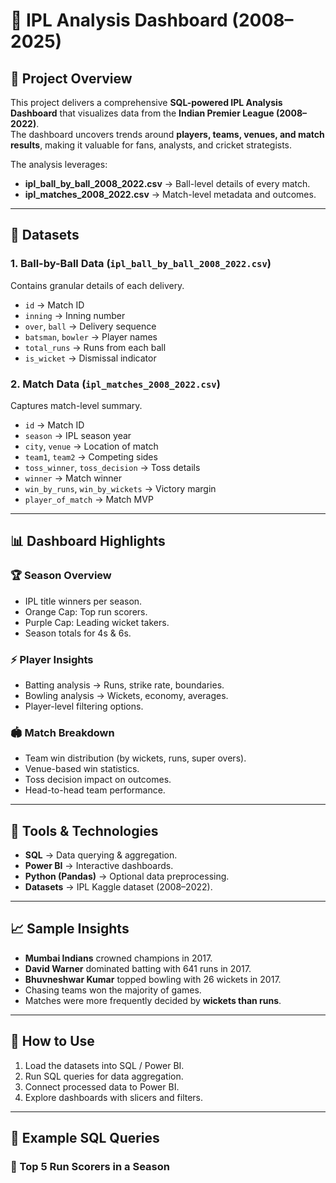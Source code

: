 # 🏏 IPL Analysis Dashboard (2008–2025)  

## 📌 Project Overview  
This project delivers a comprehensive **SQL-powered IPL Analysis Dashboard** that visualizes data from the **Indian Premier League (2008–2022)**.  
The dashboard uncovers trends around **players, teams, venues, and match results**, making it valuable for fans, analysts, and cricket strategists.  

The analysis leverages:  
- **ipl_ball_by_ball_2008_2022.csv** → Ball-level details of every match.  
- **ipl_matches_2008_2022.csv** → Match-level metadata and outcomes.  

---

## 📂 Datasets  
### **1. Ball-by-Ball Data** (`ipl_ball_by_ball_2008_2022.csv`)  
Contains granular details of each delivery.  
- `id` → Match ID  
- `inning` → Inning number  
- `over`, `ball` → Delivery sequence  
- `batsman`, `bowler` → Player names  
- `total_runs` → Runs from each ball  
- `is_wicket` → Dismissal indicator  

### **2. Match Data** (`ipl_matches_2008_2022.csv`)  
Captures match-level summary.  
- `id` → Match ID  
- `season` → IPL season year  
- `city`, `venue` → Location of match  
- `team1`, `team2` → Competing sides  
- `toss_winner`, `toss_decision` → Toss details  
- `winner` → Match winner  
- `win_by_runs`, `win_by_wickets` → Victory margin  
- `player_of_match` → Match MVP  

---

## 📊 Dashboard Highlights  

### 🏆 **Season Overview**  
- IPL title winners per season.  
- Orange Cap: Top run scorers.  
- Purple Cap: Leading wicket takers.  
- Season totals for 4s & 6s.  

### ⚡ **Player Insights**  
- Batting analysis → Runs, strike rate, boundaries.  
- Bowling analysis → Wickets, economy, averages.  
- Player-level filtering options.  

### 🏟 **Match Breakdown**  
- Team win distribution (by wickets, runs, super overs).  
- Venue-based win statistics.  
- Toss decision impact on outcomes.  
- Head-to-head team performance.  

---

## 🚀 Tools & Technologies  
- **SQL** → Data querying & aggregation.  
- **Power BI** → Interactive dashboards.  
- **Python (Pandas)** → Optional data preprocessing.  
- **Datasets** → IPL Kaggle dataset (2008–2022).  

---

## 📈 Sample Insights  
- **Mumbai Indians** crowned champions in 2017.  
- **David Warner** dominated batting with 641 runs in 2017.  
- **Bhuvneshwar Kumar** topped bowling with 26 wickets in 2017.  
- Chasing teams won the majority of games.  
- Matches were more frequently decided by **wickets than runs**.  

---

## 📌 How to Use  
1. Load the datasets into SQL / Power BI.  
2. Run SQL queries for data aggregation.  
3. Connect processed data to Power BI.  
4. Explore dashboards with slicers and filters.  

---

## 📝 Example SQL Queries  

### 🔹 Top 5 Run Scorers in a Season
```sql

